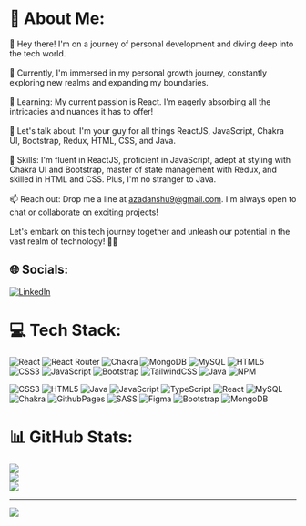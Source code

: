 # 💫 About Me:
👋 Hey there! I'm on a journey of personal development and diving deep into the tech world.<br><br>🔭 Currently, I'm immersed in my personal growth journey, constantly exploring new realms and expanding my boundaries.<br><br>🌱 Learning: My current passion is React. I'm eagerly absorbing all the intricacies and nuances it has to offer!<br><br>💬 Let's talk about: I'm your guy for all things ReactJS, JavaScript, Chakra UI, Bootstrap, Redux, HTML, CSS, and Java.<br><br>🚀 Skills: I'm fluent in ReactJS, proficient in JavaScript, adept at styling with Chakra UI and Bootstrap, master of state management with Redux, and skilled in HTML and CSS. Plus, I'm no stranger to Java.<br><br>📫 Reach out: Drop me a line at azadanshu9@gmail.com. I'm always open to chat or collaborate on exciting projects!<br><br>Let's embark on this tech journey together and unleash our potential in the vast realm of technology! 🚀✨


## 🌐 Socials:
[![LinkedIn](https://img.shields.io/badge/LinkedIn-%230077B5.svg?logo=linkedin&logoColor=white)](https://linkedin.com/in/https://www.linkedin.com/in/md-azad-ansari-b08196218/) 

# 💻 Tech Stack:
![React](https://img.shields.io/badge/react-%2320232a.svg?style=flat&logo=react&logoColor=%2361DAFB) ![React Router](https://img.shields.io/badge/React_Router-CA4245?style=flat&logo=react-router&logoColor=white) ![Chakra](https://img.shields.io/badge/chakra-%234ED1C5.svg?style=flat&logo=chakraui&logoColor=white) ![MongoDB](https://img.shields.io/badge/MongoDB-%234ea94b.svg?style=flat&logo=mongodb&logoColor=white) ![MySQL](https://img.shields.io/badge/mysql-%2300000f.svg?style=flat&logo=mysql&logoColor=white) ![HTML5](https://img.shields.io/badge/html5-%23E34F26.svg?style=flat&logo=html5&logoColor=white) ![CSS3](https://img.shields.io/badge/css3-%231572B6.svg?style=flat&logo=css3&logoColor=white) ![JavaScript](https://img.shields.io/badge/javascript-%23323330.svg?style=flat&logo=javascript&logoColor=%23F7DF1E) ![Bootstrap](https://img.shields.io/badge/bootstrap-%238511FA.svg?style=flat&logo=bootstrap&logoColor=white) ![TailwindCSS](https://img.shields.io/badge/tailwindcss-%2338B2AC.svg?style=flat&logo=tailwind-css&logoColor=white) ![Java](https://img.shields.io/badge/java-%23ED8B00.svg?style=flat&logo=openjdk&logoColor=white) ![NPM](https://img.shields.io/badge/NPM-%23CB3837.svg?style=flat&logo=npm&logoColor=white)

![CSS3](https://img.shields.io/badge/css3-%231572B6.svg?style=for-the-badge&logo=css3&logoColor=white) ![HTML5](https://img.shields.io/badge/html5-%23E34F26.svg?style=for-the-badge&logo=html5&logoColor=white) ![Java](https://img.shields.io/badge/java-%23ED8B00.svg?style=for-the-badge&logo=openjdk&logoColor=white) ![JavaScript](https://img.shields.io/badge/javascript-%23323330.svg?style=for-the-badge&logo=javascript&logoColor=%23F7DF1E) ![TypeScript](https://img.shields.io/badge/typescript-%23007ACC.svg?style=for-the-badge&logo=typescript&logoColor=white) ![React](https://img.shields.io/badge/react-%2320232a.svg?style=for-the-badge&logo=react&logoColor=%2361DAFB) ![MySQL](https://img.shields.io/badge/mysql-4479A1.svg?style=for-the-badge&logo=mysql&logoColor=white) ![Chakra](https://img.shields.io/badge/chakra-%234ED1C5.svg?style=for-the-badge&logo=chakraui&logoColor=white) ![GithubPages](https://img.shields.io/badge/github%20pages-121013?style=for-the-badge&logo=github&logoColor=white) ![SASS](https://img.shields.io/badge/SASS-hotpink.svg?style=for-the-badge&logo=SASS&logoColor=white) ![Figma](https://img.shields.io/badge/figma-%23F24E1E.svg?style=for-the-badge&logo=figma&logoColor=white) ![Bootstrap](https://img.shields.io/badge/bootstrap-%238511FA.svg?style=for-the-badge&logo=bootstrap&logoColor=white) ![MongoDB](https://img.shields.io/badge/MongoDB-%234ea94b.svg?style=for-the-badge&logo=mongodb&logoColor=white)


# 📊 GitHub Stats:
![](https://github-readme-stats.vercel.app/api?username=azadanshu&theme=highcontrast&hide_border=false&include_all_commits=false&count_private=false)<br/>
![](https://github-readme-streak-stats.herokuapp.com/?user=azadanshu&theme=highcontrast&hide_border=false)<br/>
![](https://github-readme-stats.vercel.app/api/top-langs/?username=azadanshu&theme=highcontrast&hide_border=false&include_all_commits=false&count_private=false&layout=compact)

---
[![](https://visitcount.itsvg.in/api?id=azadanshu&icon=0&color=0)](https://visitcount.itsvg.in)


